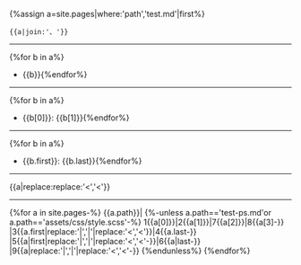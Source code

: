 {%assign a=site.pages|where:'path','test.md'|first%}
```kramdown
{{a|join:'、'}}
```

---
{%for b in a%}
- {{b}}{%endfor%}

---
{%for b in a%}
- {{b[0]}}: {{b[1]}}{%endfor%}

---
{%for b in a%}
- {{b.first}}: {{b.last}}{%endfor%}

---
{{a|replace:replace:'<','&lt;'}}

---

{%for a in site.pages-%}
{{a.path}}|
{%-unless a.path=='test-ps.md'or a.path=='assets/css/style.scss'-%}
1{{a[0]}}|2{{a[1]}}|7{{a[2]}}|8{{a[3]-}}
|3{{a.first|replace:'|','&vert;'|replace:'<','&lt;'}}|4{{a.last-}}
|5{{a|first|replace:'|','&vert;'|replace:'<','&lt;'-}}|6{{a|last-}}
|9{{a|replace:'|','&vert;'|replace:'<','&lt;'-}}
{%endunless%}
{%endfor%}
